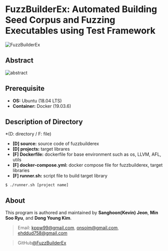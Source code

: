 # FuzzBuilderEx: Automated Building Seed Corpus and Fuzzing Executables using Test Framework
![FuzzBuilderEx](https://user-images.githubusercontent.com/48042609/112240130-16745e80-8c8b-11eb-9d7f-95436646cfec.png)

## Abstract
![abstract](https://user-images.githubusercontent.com/48042609/112237303-bcbd6580-8c85-11eb-9de2-a077e1992660.png)

## Prerequisite
- **OS:** Ubuntu (18.04 LTS)
- **Container:** Docker (19.03.6)


## Description of Directory
*(D: directory / F: file)
- **[D] source:** source code of fuzzbuilderex
- **[D] projects:** target librares
- **[F] Dockerfile:** dockerfile for base environment such as os, LLVM, AFL, utils
- **[F] docker-compose.yml:** docker compose file for fuzzbuilderex, target libraries
- **[F] runner.sh:** script file to build target library
```
$ ./runner.sh [project name]
```

## About
This program is authored and maintained by **Sanghoon(Kevin) Jeon**, **Min Soo Ryu**, and **Dong Young Kim**.
> Email: kppw99@gmail.com, onsoim@gmail.com, ehddud758@gmail.com

> GitHub[@FuzzBuilderEx](https://github.com/kppw99/FuzzBuilderEx)

